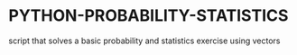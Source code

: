 # PYTHON-PROBABILITY-STATISTICS
script that solves a basic probability and statistics exercise using vectors

